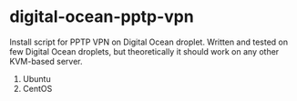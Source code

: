 digital-ocean-pptp-vpn
======================

Install script for PPTP VPN on Digital Ocean droplet.
Written and tested on few Digital Ocean droplets, but theoretically it should work on any other KVM-based server.

1. Ubuntu
2. CentOS

